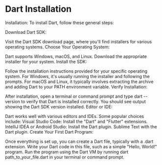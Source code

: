 # Dart Installation

Installation:
To install Dart, follow these general steps:

Download Dart SDK:

Visit the Dart SDK download page, where you'll find installers for various operating systems.
Choose Your Operating System:

Dart supports Windows, macOS, and Linux. Download the appropriate installer for your system.
Install the SDK:

Follow the installation instructions provided for your specific operating system.
For Windows, it's usually running the installer and following the prompts.
For macOS and Linux, it typically involves extracting the archive and adding Dart to your PATH environment variable.
Verify Installation:

After installation, open a terminal or command prompt and type dart --version to verify that Dart is installed correctly.
You should see output showing the Dart SDK version installed.
Editor or IDE:

Dart works well with various editors and IDEs. Some popular choices include:
Visual Studio Code: Install the "Dart" and "Flutter" extensions.
IntelliJ IDEA or Android Studio: Install the Dart plugin.
Sublime Text with the Dart plugin.
Create Your First Dart Program:

Once everything is set up, you can create a Dart file, typically with a .dart extension.
Write your Dart code in this file, such as a simple "Hello, World!" program.
Run the program using the Dart VM by running dart path_to_your_file.dart in your terminal or command prompt.